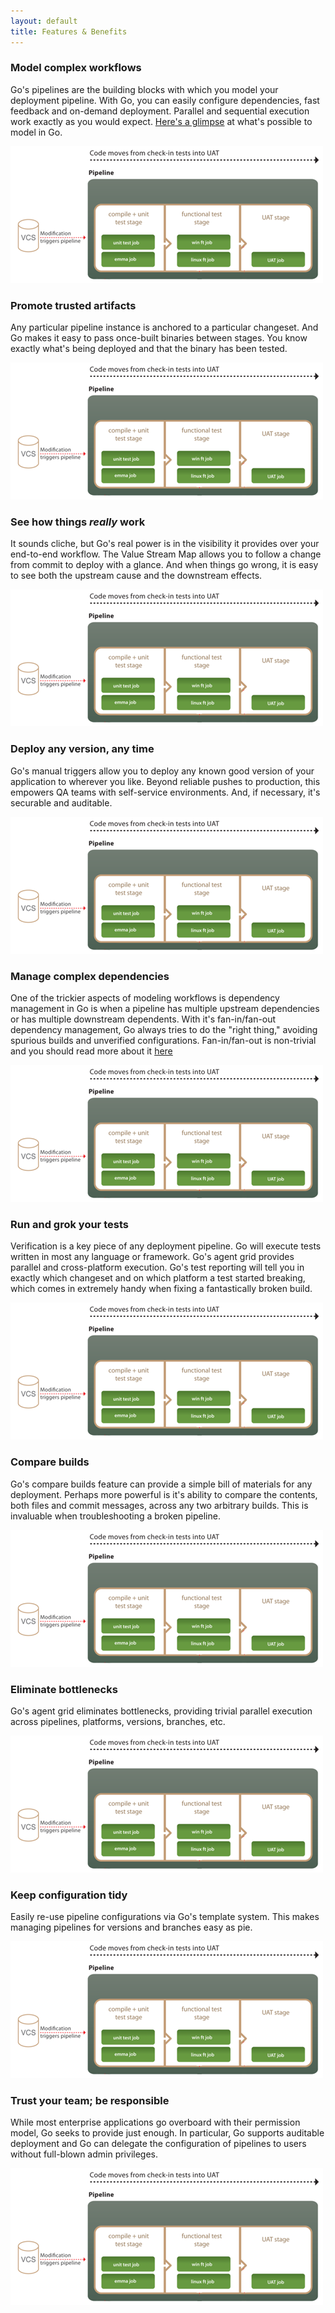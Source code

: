 ```yaml
---
layout: default
title: Features & Benefits
---
```


<div class="full-width">
	<div class="container-12 features" >
		<div class="grid-5">
			<h3 class="features__title">Model complex workflows</h3>
			<p>Go's <span class="feature_word">pipelines</span> are the building blocks with which you model your deployment pipeline. With Go, you can easily configure dependencies, fast feedback and on-demand deployment. Parallel and sequential execution work exactly as you would expect. <a href="http://www.thoughtworks.com/insights/blog/model-everything-fail-fast">Here's a glimpse</a> at what's possible to model in Go.</p>
		</div>
		<div class="grid-4">
			<img src="/images/pipeline_graphic.png">
		</div>
	</div>
</div>

<div class="full-width">
	<div class="container-12 features" >
		<div class="grid-5">
			<h3 class="features__title">Promote trusted artifacts</h3>
			<p>Any particular pipeline instance is anchored to a particular changeset. And Go makes it easy to <span class="feature_word">pass once-built binaries</span> between stages. You know exactly what's being deployed and that the binary has been tested.</p>
		</div>
		<div class="grid-4">
			<img src="/images/pipeline_graphic.png">
		</div>
	</div>
</div>

<div class="full-width">
	<div class="container-12 features" >
		<div class="grid-5">
			<h3 class="features__title">See how things <i>really</i> work</h3>
			<p>It sounds cliche, but Go's real power is in the visibility it provides over your end-to-end workflow. The <span class="feature_word">Value Stream Map</span> allows you to follow a change from commit to deploy with a glance. And when things go wrong, it is easy to see both the upstream cause and the downstream effects.</p>
		</div>
		<div class="grid-4">
			<img src="/images/pipeline_graphic.png">
		</div>
	</div>
</div>

<div class="full-width">
	<div class="container-12 features" >
		<div class="grid-5">
			<h3 class="features__title">Deploy any version, any time</h3>
			<p>Go's <span class="feature_word">manual triggers</span> allow you to deploy any known good version of your application to wherever you like. Beyond reliable pushes to production, this empowers QA teams with self-service environments. And, if necessary, it's securable and auditable.</p>
		</div>
		<div class="grid-4">
			<img src="/images/pipeline_graphic.png">
		</div>
	</div>
</div>

<div class="full-width">
	<div class="container-12 features" >
		<div class="grid-5">
			<h3 class="features__title">Manage complex dependencies</h3>
			<p>One of the trickier aspects of modeling workflows is dependency management in Go is when a pipeline has multiple upstream dependencies or has multiple downstream dependents. With it's <span class="feature_word">fan-in/fan-out dependency management</span>, Go always tries to do the "right thing," avoiding spurious builds and unverified configurations. Fan-in/fan-out is non-trivial and you should read more about it <a href="http://support.thoughtworks.com/entries/22229668-Go-s-Dependency-Management">here</a></p>
		</div>
		<div class="grid-4">
			<img src="/images/pipeline_graphic.png">
		</div>
	</div>
</div>

<div class="full-width">
	<div class="container-12 features" >
		<div class="grid-5">
			<h3 class="features__title">Run and grok your tests</h3>
			<p>Verification is a key piece of any deployment pipeline. Go will <span class="feature_word">execute tests</span> written in most any language or framework. Go's agent grid provides parallel and cross-platform execution. Go's <span class="feature_word">test reporting</span> will tell you in exactly which changeset and on which platform a test started breaking, which comes in extremely handy when fixing a fantastically broken build.</p>
		</div>
		<div class="grid-4">
			<img src="/images/pipeline_graphic.png">
		</div>
	</div>
</div>

<div class="full-width">
	<div class="container-12 features" >
		<div class="grid-5">
			<h3 class="features__title">Compare builds</h3>
			<p>Go's <span class="feature_word">compare builds</span> feature can provide a simple bill of materials for any deployment. Perhaps more powerful is it's ability to compare the contents, both files and commit messages, across any two arbitrary builds. This is invaluable when troubleshooting a broken pipeline.</p>
		</div>
		<div class="grid-4">
			<img src="/images/pipeline_graphic.png">
		</div>
	</div>
</div>



<div class="full-width">
	<div class="container-12 features" >
		<div class="grid-5">
			<h3 class="features__title">Eliminate bottlenecks</h3>
			<p>Go's <span class="feature_word">agent grid</span> eliminates bottlenecks, providing trivial parallel execution across pipelines, platforms, versions, branches, etc.</p>
		</div>
		<div class="grid-4">
			<img src="/images/pipeline_graphic.png">
		</div>
	</div>
</div>

<div class="full-width">
	<div class="container-12 features" >
		<div class="grid-5">
			<h3 class="features__title">Keep configuration tidy</h3>
			<p>Easily re-use pipeline configurations via Go's <span class="feature_word">template system</span>. This makes managing pipelines for versions and branches easy as pie.</p>
		</div>
		<div class="grid-4">
			<img src="/images/pipeline_graphic.png">
		</div>
	</div>
</div>

<div class="full-width">
	<div class="container-12 features" >
		<div class="grid-5">
			<h3 class="features__title">Trust your team; be responsible</h3>
			<p>While most enterprise applications go overboard with their permission model, Go seeks to provide just enough. In particular, Go supports <span class="feature_word">auditable deployment</span> and Go can <span class="feature_word">delegate the configuration of pipelines</span> to users without full-blown admin privileges.</p>
		</div>
		<div class="grid-4">
			<img src="/images/pipeline_graphic.png">
		</div>
	</div>
</div>
